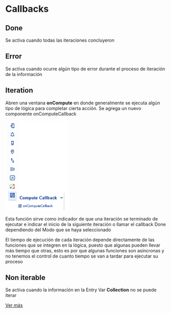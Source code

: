 # Callbacks

## Done

Se activa cuando todas las iteraciones concluyeron

## Error

Se activa cuando ocurre algún tipo de error durante el proceso de iteración de la información

## Iteration

Abren una ventana **onCompute** en donde generalmente se ejecuta algún tipo de lógica para completar cierta acción. Se agrega un nuevo componente onComputeCallback 

![](../../../../.gitbook/assets/image%20%28434%29.png)

Esta función sirve como indicador de que una iteración se terminado de ejecutar e indicar el inicio de la siguiente iteración o llamar el callback Done dependiendo del Modo que se haya seleccionado

El tiempo de ejecución de cada iteración depende directamente de las funciones que se integren en la lógica, puesto que algunas pueden llevar más tiempo que otras, esto es por que algunas funciones son asíncronas y no tenemos el control de cuanto tiempo se van a tardar para ejecutar su proceso



## Non iterable

Se activa cuando la información en la Entry Var **Collection** no se puede iterar



[Ver más](https://comunidad.apphive.io/t/importante-mejora-en-la-funcion-foreach-si-la-usas-deberas-leer-esto/2058)

